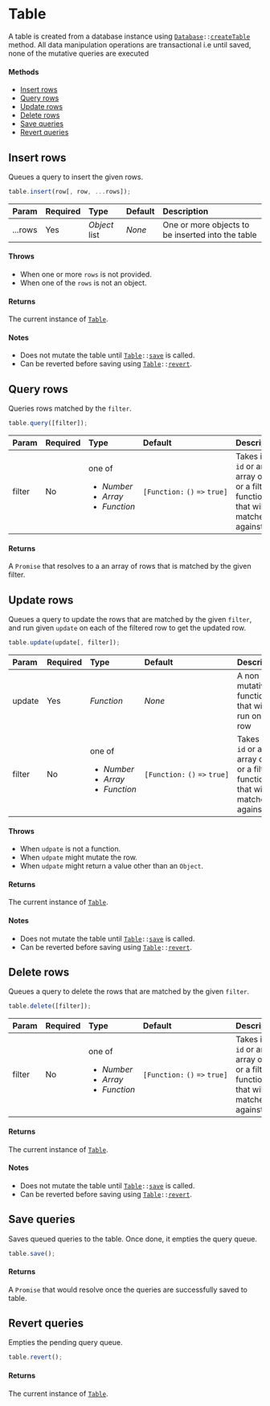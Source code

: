 # Table

A table is created from a database instance using [`Database`](./database.md)`::`[`createTable`](./database.md#create-table) method.
All data manipulation operations are transactional i.e until saved, none of the mutative queries are executed

#### Methods

 - [Insert rows](#insert-rows)
 - [Query rows](#query-rows)
 - [Update rows](#update-rows)
 - [Delete rows](#delete-rows)
 - [Save queries](#save-queries)
 - [Revert queries](#revert-queries)
 
## Insert rows

Queues a query to insert the given rows.

```js
table.insert(row[, row, ...rows]);
```

| Param | Required | Type | Default | Description |
|:---|:---|:---|:---|:---|
| ...rows | Yes | _Object_ list | _None_ | One or more objects to be inserted into the table |

#### Throws

 - When one or more `rows` is not provided.
 - When one of the `rows` is not an object.

#### Returns

The current instance of [`Table`](#).

#### Notes

 - Does not mutate the table until [`Table`](#)`::`[`save`](#save-queries) is called.
 - Can be reverted before saving using [`Table`](#)`::`[`revert`](#revert-queries).

## Query rows

Queries rows matched by the `filter`.

```js
table.query([filter]);
```

| Param | Required | Type | Default | Description |
|:---|:---|:---|:---|:---|
| filter | No | one of _<ul><li>Number</li><li>Array<Number></li><li>Function</li></ul>_ | `[Function:`&nbsp;`()`&nbsp;`=>`&nbsp;`true]` | Takes in an `id` or an array of `ids` or a filter function that will be matched against row |

#### Returns

A `Promise` that resolves to a an array of rows that is matched by the given filter.

## Update rows

Queues a query to update the rows that are matched by the given `filter`, and run given `update` on each of the filtered row to get the updated row.

```js
table.update(update[, filter]);
```

| Param | Required | Type | Default | Description |
|:---|:---|:---|:---|:---|
| update | Yes | _Function_ | _None_ | A non mutative function that will be run on each row |
| filter | No | one of _<ul><li>Number</li><li>Array<Number></li><li>Function</li></ul>_ | `[Function:`&nbsp;`()`&nbsp;`=>`&nbsp;`true]` | Takes in an `id` or an array of `ids` or a filter function that will be matched against row |

#### Throws

 - When `udpate` is not a function.
 - When `udpate` might mutate the row.
 - When `udpate` might return a value other than an `Object`.

#### Returns

The current instance of [`Table`](#).

#### Notes

 - Does not mutate the table until [`Table`](#)`::`[`save`](#save-queries) is called.
 - Can be reverted before saving using [`Table`](#)`::`[`revert`](#revert-queries).

## Delete rows

Queues a query to delete the rows that are matched by the given `filter`.

```js
table.delete([filter]);
```

| Param | Required | Type | Default | Description |
|:---|:---|:---|:---|:---|
| filter | No | one of _<ul><li>Number</li><li>Array<Number></li><li>Function</li></ul>_ | `[Function:`&nbsp;`()`&nbsp;`=>`&nbsp;`true]` | Takes in an `id` or an array of `ids` or a filter function that will be matched against row |

#### Returns

The current instance of [`Table`](#).

#### Notes

 - Does not mutate the table until [`Table`](#)`::`[`save`](#save-queries) is called.
 - Can be reverted before saving using [`Table`](#)`::`[`revert`](#revert-queries).

## Save queries

Saves queued queries to the table. Once done, it empties the query queue.

```js
table.save();
```

#### Returns

A `Promise` that would resolve once the queries are successfully saved to table.

## Revert queries

Empties the pending query queue.

```js
table.revert();
```

#### Returns

The current instance of [`Table`](#).
